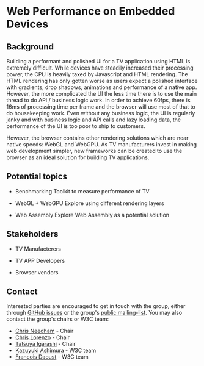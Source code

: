 Web Performance on Embedded Devices
==============================================

Background
----------

Building a performant and polished UI for a TV application using HTML is extremely difficult. While devices have steadily increased their processing power, the CPU is heavily taxed by Javascript and HTML rendering. The HTML rendering has only gotten worse as users expect a polished interface with gradients, drop shadows, animations and performance of a native app. However, the more complicated the UI the less time there is to use the main thread to do API / business logic work. In order to achieve 60fps, there is 16ms of processing time per frame and the browser will use most of that to do housekeeping work. Even without any business logic, the UI is regularly janky and with business logic and API calls and lazy loading data, the performance of the UI is too poor to ship to customers.

However, the browser contains other rendering solutions which are near native speeds: WebGL and WebGPU. As TV manufacturers invest in making web development simpler, new frameworks can be created to use the browser as an ideal solution for building TV applications.


Potential topics
----------------

* Benchmarking
Toolkit to measure performance of TV 

* WebGL + WebGPU
Explore using different rendering layers

* Web Assembly
Explore Web Assembly as a potential solution

Stakeholders
------------

* TV Manufacterers

* TV APP Developers

* Browser vendors

Contact
-------

Interested parties are encouraged to get in touch with the group, either through [GitHub issues](https://github.com/w3c/media-and-entertainment/issues) or the group's [public mailing-list](mailto:public-web-and-tv@w3.org). You may also contact the group's chairs or W3C team:

* [Chris Needham](mailto:chris.needham@bbc.co.uk) - Chair
* [Chris Lorenzo](mailto:pal@sandflow.com) - Chair
* [Tatsuya Igarashi](mailto:Tatsuya.Igarashi@sony.com) - Chair
* [Kazuyuki Ashimura](mailto:ashimura@w3.org) - W3C team
* [Francois Daoust](mailto:fd@w3.org) - W3C team
